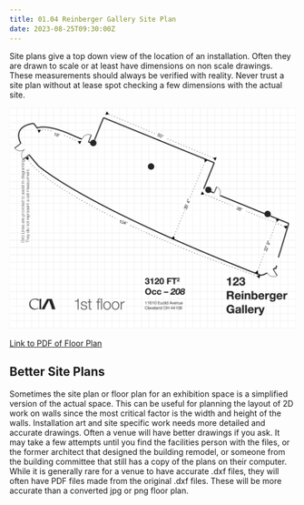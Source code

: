 ```yaml
---
title: 01.04 Reinberger Gallery Site Plan
date: 2023-08-25T09:30:00Z
---
```


Site plans give a top down view of the location of an installation. Often they are drawn to scale or at least have dimensions on non scale drawings. These measurements should always be verified with reality. Never trust a site plan without at lease spot checking a few dimensions with the actual site.

![![Cleveland Institute of Art Reinberger Gallery Floor Plan](./2023-Cleveland-Institute-of-Art-Reinberger-Gallery-Floorplan-dimensions.png)](./2023-Cleveland-Institute-of-Art-Reinberger-Gallery-Floorplan-dimensions.png)

[Link to PDF of Floor Plan](./2023-Cleveland-Institute-of-Art-Reinberger-Gallery-Floorplan-dimensions.pdf)

## Better Site Plans

Sometimes the site plan or floor plan for an exhibition space is a simplified version of the actual space. This can be useful for planning the layout of 2D work on walls since the most critical factor is the width and height of the walls. Installation art and site specific work needs more detailed and accurate drawings. Often a venue will have better drawings if you ask. It may take a few attempts until you find the facilities person with the files, or the former architect that designed the building remodel, or someone from the building committee that still has a copy of the plans on their computer. While it is generally rare for a venue to have accurate .dxf files, they will often have PDF files made from the original .dxf files. These will be more accurate than a converted jpg or png floor plan.
